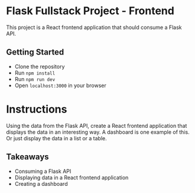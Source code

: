 # Flask Fullstack Project - Frontend

This project is a React frontend application that should consume a Flask API.

## Getting Started

- Clone the repository
- Run `npm install`
- Run `npm run dev`
- Open `localhost:3000` in your browser

# Instructions

Using the data from the Flask API, create a React frontend application that displays the data in an interesting way. A dashboard is one example of this. Or just display the data in a list or a table.

## Takeaways

- Consuming a Flask API
- Displaying data in a React frontend application
- Creating a dashboard
